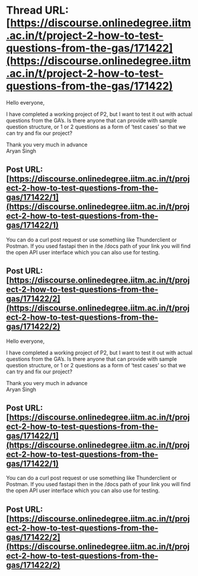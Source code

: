 # Thread URL: [https://discourse.onlinedegree.iitm.ac.in/t/project-2-how-to-test-questions-from-the-gas/171422](https://discourse.onlinedegree.iitm.ac.in/t/project-2-how-to-test-questions-from-the-gas/171422)

Hello everyone,

I have completed a working project of P2, but I want to test it out with actual questions from the GA’s. Is there anyone that can provide with sample question structure, or 1 or 2 questions as a form of ‘test cases’ so that we can try and fix our project?

Thank you very much in advance  
Aryan Singh

Post URL: [https://discourse.onlinedegree.iitm.ac.in/t/project-2-how-to-test-questions-from-the-gas/171422/1](https://discourse.onlinedegree.iitm.ac.in/t/project-2-how-to-test-questions-from-the-gas/171422/1)
---
You can do a curl post request or use something like Thunderclient or Postman. If you used fastapi then in the /docs path of your link you will find the open API user interface which you can also use for testing.

Post URL: [https://discourse.onlinedegree.iitm.ac.in/t/project-2-how-to-test-questions-from-the-gas/171422/2](https://discourse.onlinedegree.iitm.ac.in/t/project-2-how-to-test-questions-from-the-gas/171422/2)
---
Hello everyone,

I have completed a working project of P2, but I want to test it out with actual questions from the GA’s. Is there anyone that can provide with sample question structure, or 1 or 2 questions as a form of ‘test cases’ so that we can try and fix our project?

Thank you very much in advance  
Aryan Singh

Post URL: [https://discourse.onlinedegree.iitm.ac.in/t/project-2-how-to-test-questions-from-the-gas/171422/1](https://discourse.onlinedegree.iitm.ac.in/t/project-2-how-to-test-questions-from-the-gas/171422/1)
---
You can do a curl post request or use something like Thunderclient or Postman. If you used fastapi then in the /docs path of your link you will find the open API user interface which you can also use for testing.

Post URL: [https://discourse.onlinedegree.iitm.ac.in/t/project-2-how-to-test-questions-from-the-gas/171422/2](https://discourse.onlinedegree.iitm.ac.in/t/project-2-how-to-test-questions-from-the-gas/171422/2)
---
